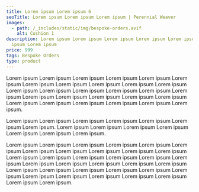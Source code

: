 ```yaml
---
title: Lorem ipsum Lorem ipsum 6
seoTitle: Lorem ipsum Lorem ipsum Lorem ipsum | Perennial Weaver
images:
  - path: /_includes/static/img/bespoke-orders.avif
    alt: Cushion 1
description: Lorem ipsum Lorem ipsum Lorem ipsum Lorem ipsum Lorem ipsum Lorem
  ipsum Lorem ipsum
price: 999
tags: Bespoke Orders
type: product
---
```

Lorem ipsum Lorem ipsum Lorem ipsum Lorem ipsum Lorem ipsum Lorem ipsum Lorem ipsum Lorem ipsum Lorem ipsum Lorem ipsum Lorem ipsum Lorem ipsum Lorem ipsum Lorem ipsum Lorem ipsum Lorem ipsum Lorem ipsum Lorem ipsum Lorem ipsum Lorem ipsum Lorem ipsum Lorem ipsum Lorem ipsum Lorem ipsum Lorem ipsum Lorem ipsum Lorem ipsum Lorem ipsum.

Lorem ipsum Lorem ipsum Lorem ipsum Lorem ipsum Lorem ipsum Lorem ipsum Lorem ipsum. Lorem ipsum Lorem ipsum Lorem ipsum Lorem ipsum Lorem ipsum Lorem ipsum Lorem ipsum.

Lorem ipsum Lorem ipsum Lorem ipsum Lorem ipsum Lorem ipsum Lorem ipsum Lorem ipsum Lorem ipsum Lorem ipsum Lorem ipsum Lorem ipsum Lorem ipsum Lorem ipsum Lorem ipsum Lorem ipsum Lorem ipsum Lorem ipsum Lorem ipsum Lorem ipsum Lorem ipsum Lorem ipsum Lorem ipsum Lorem ipsum Lorem ipsum Lorem ipsum Lorem ipsum Lorem ipsum Lorem ipsum Lorem ipsum Lorem ipsum Lorem ipsum Lorem ipsum Lorem ipsum Lorem ipsum Lorem ipsum.
